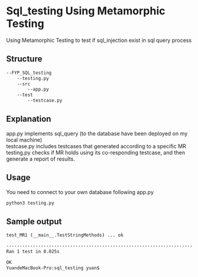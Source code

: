 # Sql_testing Using Metamorphic Testing

Using Metamorphic Testing to test if sql_injection exist in sql query process

## Structure

```bash
--FYP_SQL_testing
	--testing.py
	--src
		--app.py
	--test
		--testcase.py
```

## Explanation

app.py implements sql_query (to the database have been deployed on my local machine)<br />
testcase.py includes testcases that generated according to a specific MR<br />
testing.py checks if MR holds using its co-responding testcase, and then generate a report of results.<br />


## Usage

You need to connect to your own database following app.py

```bash
python3 testing.py
```

## Sample output

```bash
test_MR1 (__main__.TestStringMethods) ... ok

----------------------------------------------------------------------
Ran 1 test in 0.025s

OK
YuandeMacBook-Pro:sql_testing yuan$ 
```
